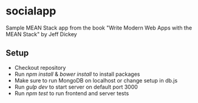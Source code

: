 # socialapp
Sample MEAN Stack app from the book "Write Modern Web Apps with the MEAN Stack" by Jeff Dickey

## Setup
- Checkout repository
- Run _npm install_ & _bower install_ to install packages
- Make sure to run MongoDB on localhost or change setup in db.js
- Run _gulp dev_ to start server on default port 3000
- Run _npm test_ to run frontend and server tests
